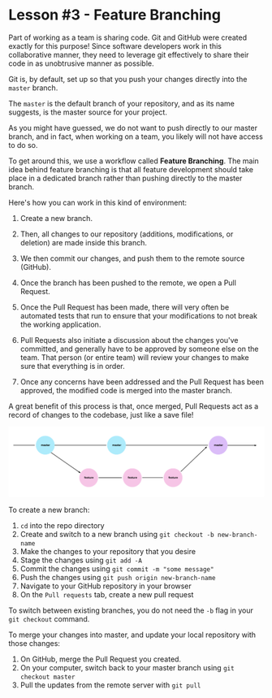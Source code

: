 # Lesson \#3 - Feature Branching

Part of working as a team is sharing code. Git and GitHub were created exactly for this purpose! Since software developers work in this collaborative manner, they need to leverage git effectively to share their code in as unobtrusive manner as possible.

Git is, by default, set up so that you push your changes directly into the `master` branch. 

The `master` is the default branch of your repository, and as its name suggests, is the master source for your project. 

As you might have guessed, we do not want to push directly to our master branch, and in fact, when working on a team, you likely will not have access to do so.

To get around this, we use a workflow called **Feature Branching**. The main idea behind feature branching is that all feature development should take place in a dedicated branch rather than pushing directly to the master branch. 

Here's how you can work in this kind of environment:

1. Create a new branch. 

2. Then, all changes to our repository (additions, modifications, or deletion) are made inside this branch. 

3. We then commit our changes, and push them to the remote source (GitHub). 

4. Once the branch has been pushed to the remote, we open a Pull Request. 

5. Once the Pull Request has been made, there will very often be automated tests that run to ensure that your modifications to not break the working application. 

6. Pull Requests also initiate a discussion about the changes you've committed, and generally have to be approved by someone else on the team. That person (or entire team) will review your changes to make sure that everything is in order. 

7. Once any concerns have been addressed and the Pull Request has been approved, the modified code is merged into the master branch. 

A great benefit of this process is that, once merged, Pull Requests act as a record of changes to the codebase, just like a save file!

<p align="center">
  <img src="https://raw.githubusercontent.com/coding-boot-camp/enterprise-prework-assets/master/assets/feature-branch.png" width="600" title="feature-branch.png">
</p>

To create a new branch:

1. `cd` into the repo directory
2. Create and switch to a new branch using `git checkout -b new-branch-name`
3. Make the changes to your repository that you desire
4. Stage the changes using `git add -A`
5. Commit the changes using `git commit -m "some message"`
6. Push the changes using `git push origin new-branch-name`
7. Navigate to your GitHub repository in your browser
8. On the `Pull requests` tab, create a new pull request

To switch between existing branches, you do not need the `-b` flag in your `git checkout` command.

To merge your changes into master, and update your local repository with those changes:

1. On GitHub, merge the Pull Request you created.
2. On your computer, switch back to your master branch using `git checkout master`
3. Pull the updates from the remote server with `git pull`